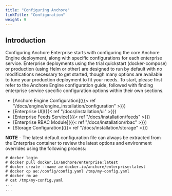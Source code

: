 ```yaml
---
title: "Configuring Anchore"
linkTitle: "Configuration"
weight: 9
---
```


## Introduction

Configuring Anchore Enterprise starts with configuring the core Anchore Engine deployment, along with specific configurations for each enterprise service.  Enterprise deployments using the trial quickstart (docker-compose) or production (using Helm or other) are designed to run by default with no modifications necessary to get started, though many options are available to tune your production deployment to fit your needs.  To start, please first refer to the Anchore Engine configuration guide, followed with finding enterprise service specific configuration options within their own sections.

- [Anchore Engine Configuration]({{< ref "/docs/engine/engine_installation/configuration" >}})
- [Enterprise UI]({{< ref "/docs/installation/ui" >}})
- [Enterprise Feeds Service]({{< ref "/docs/installation/feeds" >}})
- [Enterprise RBAC Module]({{< ref "/docs/installation/rbac" >}})
- [Storage Configuration]({{< ref "/docs/installation/storage" >}})

**NOTE** - The latest default configuration file can always be extracted from the Enterprise container to review the latest options and environment overrides using the following process:

```
# docker login
# docker pull docker.io/anchore/enterprise:latest
# docker create --name ae docker.io/anchore/enterprise:latest
# docker cp ae:/config/config.yaml /tmp/my-config.yaml
# docker rm ae
# cat /tmp/my-config.yaml
...
...

```